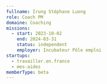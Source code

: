 ```yaml
---
fullname: Irung Stéphane Luong
role: Coach PM
domaine: Coaching
missions:
  - start: 2023-10-02
    end: 2024-03-31
    status: independent
    employer: Incubateur Pôle emploi
startups:
  - travailler.en.france
  - mes-aides
memberType: beta
---
```

